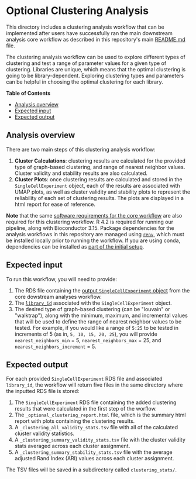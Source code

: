 # Optional Clustering Analysis

This directory includes a clustering analysis workflow that can be implemented after users have successfully ran the main downstream analysis core workflow as described in this repository's main [README.md](../README.md) file.

The clustering analysis workflow can be used to explore different types of clustering and test a range of parameter values for a given type of clustering.
Libraries are unique, which means that the optimal clustering is going to be library-dependent.
Exploring clustering types and parameters can be helpful in choosing the optimal clustering for each library.

<!-- START doctoc generated TOC please keep comment here to allow auto update -->
<!-- DON'T EDIT THIS SECTION, INSTEAD RE-RUN doctoc TO UPDATE -->
**Table of Contents**

- [Analysis overview](#analysis-overview)
- [Expected input](#expected-input)
- [Expected output](#expected-output)

<!-- END doctoc generated TOC please keep comment here to allow auto update -->

## Analysis overview

There are two main steps of this clustering analysis workflow:

1. **Cluster Calculations**: clustering results are calculated for the provided type of graph-based clustering, and range of nearest neighbor values.
Cluster validity and stability results are also calculated.
2. **Cluster Plots**: once clustering results are calculated and stored in the `SingleCellExperiment` object, each of the results are associated with UMAP plots, as well as cluster validity and stability plots to represent the reliability of each set of clustering results.
The plots are displayed in a html report for ease of reference.

**Note** that the same [software requirements for the core workflow](https://github.com/AlexsLemonade/scpca-downstream-analyses/tree/development#3-additional-dependencies) are also required for this clustering workflow.
R 4.2 is required for running our pipeline, along with Bioconductor 3.15.
Package dependencies for the analysis workflows in this repository are managed using [`renv`](https://rstudio.github.io/renv/index.html), which must be installed locally prior to running the workflow.
If you are using conda, dependencies can be installed as [part of the initial setup](../README.md#snakemakeconda-installation).

## Expected input

To run this workflow, you will need to provide:

1. The RDS file containing the [output `SingleCellExperiment` object](../README.md#expected-output) from the core dowstream analyses workflow.
2. The [`library_id`](../README.md#metadata-file-format) associated with the `SingleCellExperiment` object.
2. The desired type of graph-based clustering (can be "louvain" or "walktrap"), along with the minimum, maximum, and incremental values that will be used to define the range of nearest neighbor values to be tested.
For example, if you would like a range of `5:25` to be tested in increments of 5 (as in, `5, 10, 15, 20, 25`), you will provide `nearest_neighbors_min` = 5, `nearest_neighbors_max` = 25, and `nearest_neighbors_increment` = 5.

## Expected output

For each provided `SingleCellExperiment` RDS file and associated `library_id`, the workflow will return five files in the same directory where the inputted RDS file is stored:

1. The `SingleCellExperiment` RDS file containing the added clustering results that were calculated in the first step of the worflow.
2. The `_optional_clustering_report.html` file, which is the summary html report with plots containing the clustering results.
3. A `_clustering_all_validity_stats.tsv` file with all of the calculated cluster validity statistics.
4. A `_clustering_summary_validity_stats.tsv` file with the cluster validity stats averaged across each cluster assignment.
5. A `_clustering_summary_stability_stats.tsv` file with the average adjusted Rand Index (ARI) values across each cluster assignment.

The TSV files will be saved in a subdirectory called `clustering_stats/`.
 


